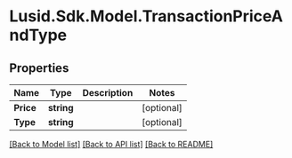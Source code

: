 # Lusid.Sdk.Model.TransactionPriceAndType

## Properties

Name | Type | Description | Notes
------------ | ------------- | ------------- | -------------
**Price** | **string** |  | [optional] 
**Type** | **string** |  | [optional] 

[[Back to Model list]](../README.md#documentation-for-models) [[Back to API list]](../README.md#documentation-for-api-endpoints) [[Back to README]](../README.md)

